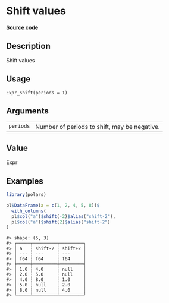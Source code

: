 
# Shift values

[**Source code**](https://github.com/pola-rs/r-polars/tree/main/R/expr__expr.R#L1572)

## Description

Shift values

## Usage

<pre><code class='language-R'>Expr_shift(periods = 1)
</code></pre>

## Arguments

<table>
<tr>
<td style="white-space: nowrap; font-family: monospace; vertical-align: top">
<code id="Expr_shift_:_periods">periods</code>
</td>
<td>
Number of periods to shift, may be negative.
</td>
</tr>
</table>

## Value

Expr

## Examples

``` r
library(polars)

pl$DataFrame(a = c(1, 2, 4, 5, 8))$
  with_columns(
  pl$col("a")$shift(-2)$alias("shift-2"),
  pl$col("a")$shift(2)$alias("shift+2")
)
```

    #> shape: (5, 3)
    #> ┌─────┬─────────┬─────────┐
    #> │ a   ┆ shift-2 ┆ shift+2 │
    #> │ --- ┆ ---     ┆ ---     │
    #> │ f64 ┆ f64     ┆ f64     │
    #> ╞═════╪═════════╪═════════╡
    #> │ 1.0 ┆ 4.0     ┆ null    │
    #> │ 2.0 ┆ 5.0     ┆ null    │
    #> │ 4.0 ┆ 8.0     ┆ 1.0     │
    #> │ 5.0 ┆ null    ┆ 2.0     │
    #> │ 8.0 ┆ null    ┆ 4.0     │
    #> └─────┴─────────┴─────────┘
